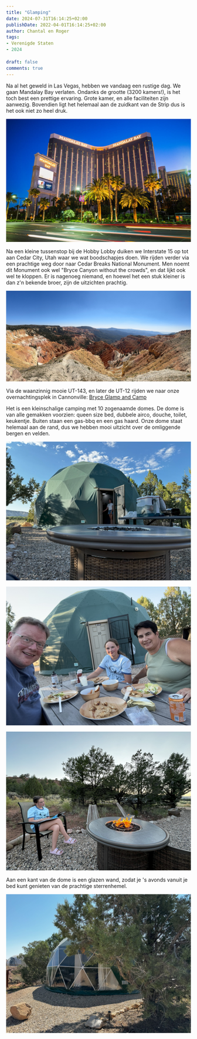 ```yaml
---
title: "Glamping"
date: 2024-07-31T16:14:25+02:00
publishDate: 2022-04-01T16:14:25+02:00
author: Chantal en Roger
tags:
- Verenigde Staten
- 2024

draft: false
comments: true
---
```


Na al het geweld in Las Vegas, hebben we vandaag een rustige dag. We gaan Mandalay Bay verlaten. Ondanks de grootte (3200 kamers!), is het toch best een prettige ervaring. Grote kamer, en alle faciliteiten zijn aanwezig. Bovendien ligt het helemaal aan de zuidkant van de Strip dus is het ook niet zo heel druk.

![Mandalay Bay](./images/original_MandalayBay_2.jpg)

Na een kleine tussenstop bij de Hobby Lobby duiken we Interstate 15 op tot aan Cedar City, Utah waar we wat boodschapjes doen. We rijden verder via een prachtige weg door naar Cedar Breaks National Monument. Men noemt dit Monument ook wel "Bryce Canyon without the crowds", en dat lijkt ook wel te kloppen. Er is nagenoeg niemand, en hoewel het een stuk kleiner is dan z'n bekende broer, zijn de uitzichten prachtig.

![Cedar Breaks National Monument](./images/IMG_5424.jpg)

Via de waanzinnig mooie UT-143, en later de UT-12 rijden we naar onze overnachtingsplek in Cannonville: [Bryce Glamp and Camp](https://www.bryceglampandcamp.com/)

Het is een kleinschalige camping met 10 zogenaamde domes. De dome is van alle gemakken voorzien: queen size bed, dubbele airco, douche, toilet, keukentje. Buiten staan een gas-bbq en een gas haard. Onze dome staat helemaal aan de rand, dus we hebben mooi uitzicht over de omliggende bergen en velden.

![Dome](./images/IMG_5438.jpg)

![Dome](./images/IMG_5447.JPG)

![Dome](./images/IMG_5452.jpg)

Aan een kant van de dome is een glazen wand, zodat je 's avonds vanuit je bed kunt genieten van de prachtige sterrenhemel.

![Dome](./images/IMG_5460.jpg)
